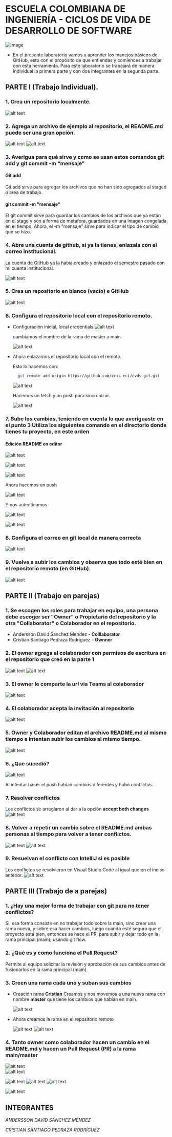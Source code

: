 
# ESCUELA COLOMBIANA DE INGENIERÍA - CICLOS DE VIDA DE DESARROLLO DE SOFTWARE

 ![image](https://github.com/PDSW-ECI/labs/assets/118181543/7b7bba48-cbfb-4327-bec8-f72dc0d258e0)

- En el presente laboratorio vamos a aprender los manejos básicos de GitHub, esto con el propósito de que entiendas y comiences a trabajar con esta herramienta. Para este laboratorio se trabajará de manera individual la primera parte y con dos integrantes en la segunda parte.
  
## PARTE I (Trabajo Individual). 

### 1. Crea un repositorio localmente.
![alt text](resources/image.png)

### 2. Agrega un archivo de ejemplo al repositorio, el README.md puede ser una gran opción.

![alt text](resources/image-1.png)
![alt text](resources/image-2.png)

### 3. Averigua para qué sirve y como se usan estos comandos git add y git commit -m “mensaje”

#### Git add
Git add sirve para agregar los archivos que no han sido agregados al staged o area de trabajo.

#### git commit -m "mensaje"
El git commit sirve para guardar los cambios de los archivos que ya están en el stage y son a forma de metáfora, guardados en una imagen congelada en el tiempo. Ahora, el -m "mensaje" sirve para indicar el tipo de cambio que se hizo.

### 4. Abre una cuenta de github, si ya la tienes, enlazala con el correo institucional.
La cuenta de GitHub ya la había creado y enlazado el semestre pasado con mi cuenta institucional.

![alt text](resources/image-3.png)

### 5. Crea un repositorio en blanco (vacío) e GitHub
![alt text](resources/image-4.png)

### 6. Configura el repositorio local con el repositorio remoto.

* Configuración inicial, local credentials
    ![alt text](resources/image-5.png)

    cambiamos el nombre de la rama
    de master a main

    ![alt text](resources/image-6.png)
* Ahora enlazamos el repositorio local con el remoto. 

    Esto lo hacemos con: 
    ```bash
      git remote add origin https://github.com/cris-eci/cvds-git.git
    ```
    ![alt text](resources/image-8.png)

    Hacemos un fetch y un push para sincronizar. 

    ![alt text](resources/image-9.png)
### 7. Sube los cambios, teniendo en cuenta lo que averiguaste en el punto 3 Utiliza los siguientes comando en el directorio donde tienes tu proyecto, en este orden

#### Edición README en editor
 
![alt text](resources/image-14.png)

![alt text](resources/image-7.png)

![alt text](resources/image-10.png)

Ahora hacemos un push 

![alt text](resources/image-12.png)

Y nos autenticamos

![alt text](resources/image-11.png)

![alt text](resources/image-13.png)

### 8. Configura el correo en git local de manera correcta
![alt text](resources/image-21.png)

### 9. Vuelve a subir los cambios y observa que todo esté bien en el repositorio remoto (en GitHub).
![alt text](resources/image-20.png)

## PARTE II (Trabajo en parejas)

### 1.	Se escogen los roles para trabajar en equipo, una persona debe escoger ser "Owner" o Propietario del repositorio y la otra "Collaborator" o Colaborador en el repositorio.

* Andersson David Sanchez Mendez - <b>Colllaborator</b>
* Cristian Santiago Pedraza Rodriguez -  <b>Ownner</b>

### 2.	El owner agrega al colaborador con permisos de escritura en el repositorio que creó en la parte 1

![alt text](resources/image-24.png)
![alt text](resources/image-23.png)

### 3.	El owner le comparte la url via Teams al colaborador
![alt text](resources/image-25.png)

### 4.	El colaborador acepta la invitación al repositorio
![alt text](resources/image-26.png)


### 5. Owner y Colaborador editan el archivo README.md al mismo tiempo e intentan subir los cambios al mismo tiempo.
![alt text](resources/image-27.png)

### 6.  ¿Que sucedió?
![alt text](resources/image-28.png)

Al intentar hacer el push habían cambios diferentes y hubo conflictos. 
### 7. Resolver conflictos
Los conflictos se arreglaron al dar a la opción <b>accept both changes </b>
![alt text](resources/image-29.png)

### 8.	Volver a repetir un cambio sobre el README.md ambas personas al tiempo para volver a tener conflictos.
![alt text](resources/image-30.png)
![alt text](resources/image-31.png)

### 9.	Resuelvan el conflicto con IntelliJ si es posible

Los conflictos se resolvieron en Visual Studio Code al igual que en el inciso anterior. 
![alt text](resources/image-30.png)

## PARTE III (Trabajo de a parejas)
### 1.	¿Hay una mejor forma de trabajar con git para no tener conflictos?

Si, esa forma consiste en no trabajar todo sobre la main, sino crear una rama nueva, y sobre esa hacer cambios, 
luego cuando esté seguro que el proyecto está bien, entonces se hace el PR, 
para subir y dejar todo en la rama principal (main); usando git flow.


### 2.	¿Qué es y como funciona el **Pull Request**?
Permite al equipo solicitar la revisión y aprobación de sus cambios antes de fusionarlos en la rama principal (main).

### 3.	Creen una rama cada uno y suban sus cambios

  * Creación rama <b>Cristian</b>
  Creamos y nos movemos a una nueva rama con nombre <b>master</b> que tiene los cambios que habían en main. 

    ![alt text](image.png)

  * Ahora creamos la rama en el repositorio remoto

    ![alt text](image-1.png)
    ![alt text](image-2.png)
    
 ### 4. Tanto owner como colaborador hacen un cambio en el README.md y hacen un Pull Request (PR) a la rama main/master   
![alt text](image-4.png)  
![alt text](image-3.png)


![alt text](image-5.png)
![alt text](image-6.png)
![alt text](image-7.png)


![alt text](image-8.png)

## INTEGRANTES

*ANDERSSON DAVID SÁNCHEZ MÉNDEZ*

*CRISTIAN SANTIAGO PEDRAZA RODRÍGUEZ*